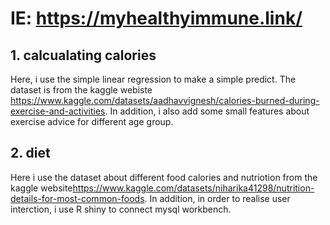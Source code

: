 # IE: https://myhealthyimmune.link/
## 1. calcualating calories
Here, i use the simple linear regression to make a simple predict. The dataset is from the kaggle webiste <https://www.kaggle.com/datasets/aadhavvignesh/calories-burned-during-exercise-and-activities>. In addition, i also add some small features about exercise advice for different age group.


## 2. diet
Here i use the dataset about different food calories and nutriotion from the kaggle website<https://www.kaggle.com/datasets/niharika41298/nutrition-details-for-most-common-foods>.
In addition, in order to realise user interction, i use R shiny to connect mysql workbench.
